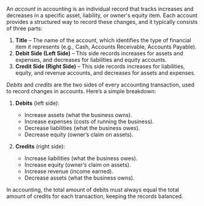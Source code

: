 An *account* in accounting is an individual record that tracks increases and decreases in a specific asset, liability, or owner's equity item. Each account provides a structured way to record these changes, and it typically consists of three parts:

1. **Title** – The name of the account, which identifies the type of financial item it represents (e.g., Cash, Accounts Receivable, Accounts Payable).
2. **Debit Side (Left Side)** – This side records increases for assets and expenses, and decreases for liabilities and equity accounts.
3. **Credit Side (Right Side)** – This side records increases for liabilities, equity, and revenue accounts, and decreases for assets and expenses.

*Debits* and *credits* are the two sides of every accounting transaction, used to record changes in accounts. Here’s a simple breakdown:

1. **Debits** (left side):
   - Increase assets (what the business owns).
   - Increase expenses (costs of running the business).
   - Decrease liabilities (what the business owes).
   - Decrease equity (owner’s claim on assets).

2. **Credits** (right side):
   - Increase liabilities (what the business owes).
   - Increase equity (owner’s claim on assets).
   - Increase revenue (income earned).
   - Decrease assets (what the business owns).

In accounting, the total amount of debits must always equal the total amount of credits for each transaction, keeping the records balanced.

